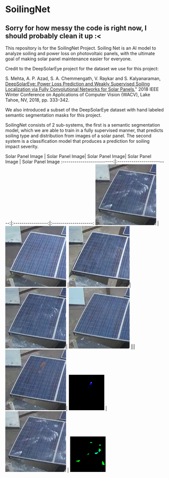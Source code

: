 # SoilingNet
## Sorry for how messy the code is right now, I should probably clean it up :<
This repository is for the SoilingNet Project. Soiling Net is an AI model to analyze soiling and power loss on photovoltaic panels, with the ultimate goal of making solar panel maintenance easier for everyone. 

Credit to the DeepSolarEye project for the dataset we use for this project:

S. Mehta, A. P. Azad, S. A. Chemmengath, V. Raykar and S. Kalyanaraman,
[DeepSolarEye: Power Loss Prediction and Weakly Supervised Soiling Localization via Fully    Convolutional Networks for Solar Panels,](https://arxiv.org/abs/1710.03811)" 2018 IEEE Winter Conference on Applications of Computer Vision (WACV), Lake Tahoe, NV, 2018, pp. 333-342.

We also introduced a subset of the DeepSolarEye dataset with hand labeled semantic segmentation masks for this project.

SoilingNet consists of 2 sub-systems, the first is a semantic segmentation model, which we are able to train in a fully supervised manner, that predicts soiling type and distribution from images of a solar panel. The second system is a classification model that produces a prediction for soiling impact severity.

Solar Panel Image          |  Solar Panel Image| Solar Panel Image| Solar Panel Image | Solar Panel Image
:-------------------------:|:-------------------------:|:-----------------:|:--------------------:
![in1](https://github.com/ThomasGust/SoilingNet/blob/main/figures/examples/images/IMG0.png)   | ![in2](https://github.com/ThomasGust/SoilingNet/blob/main/figures/examples/images/IMG1.png) |![in3](https://github.com/ThomasGust/SoilingNet/blob/main/figures/examples/images/IMG2.png)| ![in4](https://github.com/ThomasGust/SoilingNet/blob/main/figures/examples/images/IMG3.png)| ![in5](https://github.com/ThomasGust/SoilingNet/blob/main/figures/examples/images/IMG4.png)
|||
![in3](https://github.com/ThomasGust/SoilingNet/blob/main/examples/inputs/test3.png)| ![pred3](https://github.com/ThomasGust/SoilingNet/blob/main/examples/outputs/out3.png) | ![in4](https://github.com/ThomasGust/SoilingNet/blob/main/examples/inputs/test4.png) | ![pred4](https://github.com/ThomasGust/SoilingNet/blob/main/examples/outputs/out4.png)
